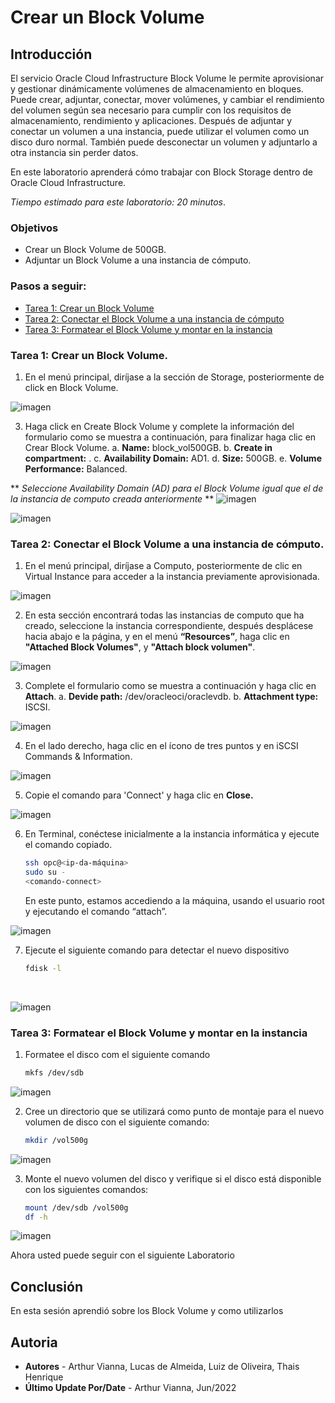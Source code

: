 # Crear un Block Volume
## Introducción

El servicio Oracle Cloud Infrastructure Block Volume le permite aprovisionar y gestionar dinámicamente volúmenes de almacenamiento en bloques. Puede crear, adjuntar, conectar, mover volúmenes, y cambiar el rendimiento del volumen según sea necesario para cumplir con los requisitos de almacenamiento, rendimiento y aplicaciones. Después de adjuntar y conectar un volumen a una instancia, puede utilizar el volumen como un disco duro normal. También puede desconectar un volumen y adjuntarlo a otra instancia sin perder datos.

En este laboratorio aprenderá cómo trabajar con Block Storage dentro de Oracle Cloud Infrastructure.

*Tiempo estimado para este laboratorio: 20 minutos*.

### Objetivos

- Crear un Block Volume de 500GB.
- Adjuntar un Block Volume a una instancia de cómputo.

### Pasos a seguir:
- [Tarea 1: Crear un Block Volume](#tarea-1-crear-un-block-volume)
- [Tarea 2: Conectar el Block Volume a una instancia de cómputo](#tarea-2-conectar-el-block-volume-a-una-instancia-de-cómputo)
- [Tarea 3: Formatear el Block Volume y montar en la instancia](#tarea-3-formatear-el-block-volume-y-montar-en-la-instancia)

### Tarea 1: Crear un Block Volume.

1.	En el menú principal, diríjase a la sección de Storage, posteriormente de click en Block Volume.<br>

![imagen](../Lab4-BlockVolume/Imagenes/Imagen1.png)

3.	Haga click en Create Block Volume y complete la información del formulario como se muestra a continuación, para finalizar haga clic en Crear Block Volume.
a.	**Name:** block_vol500GB.
b.	**Create in compartment:** <Su-compartimiento>. 
c.	**Availability Domain:** AD1.
d.	**Size:** 500GB.
e.	**Volume Performance:** Balanced.

** *Seleccione Availability Domain (AD) para el Block Volume igual que el de la instancia de computo creada anteriormente* **
![imagen](../Lab4-BlockVolume/Imagenes/Imagen2.png)

![imagen](../Lab4-BlockVolume/Imagenes/Imagen3.png)

### Tarea 2: Conectar el Block Volume a una instancia de cómputo.
1.	En el menú principal, diríjase a Computo, posteriormente de clic en Virtual Instance para acceder a la instancia previamente aprovisionada.<br>

![imagen](../Lab4-BlockVolume/Imagenes/Imagen4.png)

2.	En esta sección encontrará todas las instancias de computo que ha creado, seleccione la instancia correspondiente, después desplácese hacia abajo e la página, y en el menú **“Resources”**, haga clic en **"Attached Block Volumes"**, y **"Attach block volumen"**.<br>
   
![imagen](../Lab4-BlockVolume/Imagenes/Imagen5.png)

3.	Complete el formulario como se muestra a continuación y haga clic en **Attach**.
a.	**Devide path:** /dev/oracleoci/oraclevdb.
b.	**Attachment type:** ISCSI.<br>

![imagen](../Lab4-BlockVolume/Imagenes/Imagen6.png)

4.	En el lado derecho, haga clic en el ícono de tres puntos y en iSCSI Commands & Information.<br>

![imagen](../Lab4-BlockVolume/Imagenes/Imagen7.png)

5. Copie el comando para 'Connect' y haga clic en **Close.**<br>

![imagen](../Lab4-BlockVolume/Imagenes/Imagen8.png) 

6.	En Terminal, conéctese inicialmente a la instancia informática y ejecute el comando copiado.

    ```sh
    ssh opc@<ip-da-máquina>
    sudo su -
    <comando-connect>
    ```
    En este punto, estamos accediendo a la máquina, usando el usuario root y ejecutando el comando “attach”.<br>
    
![imagen](../Lab4-BlockVolume/Imagenes/Imagen9.png)
    
7.	Ejecute el siguiente comando para detectar el nuevo dispositivo 
    ```sh
    fdisk -l
    ```
    <br>
   ![imagen](../Lab4-BlockVolume/Imagenes/Imagen10.png) 
    
### Tarea 3: Formatear el Block Volume y montar en la instancia

1. Formatee el disco com el siguiente comando
    ```sh
    mkfs /dev/sdb
    ```
![imagen](../Lab4-BlockVolume/Imagenes/Imagen11.png) 

2.	Cree un directorio que se utilizará como punto de montaje para el nuevo volumen de disco con el siguiente comando:

    ```sh
    mkdir /vol500g
    ```
![imagen](../Lab4-BlockVolume/Imagenes/Imagen12.png)  

3.	Monte el nuevo volumen del disco y verifique si el disco está disponible con los siguientes comandos:
    ```sh
    mount /dev/sdb /vol500g 
    df -h
    ```
![imagen](../Lab4-BlockVolume/Imagenes/Imagen13.png) 

Ahora usted puede seguir con el siguiente Laboratorio 

## Conclusión
En esta sesión aprendió sobre los Block Volume y como utilizarlos 

## Autoria
- **Autores** - Arthur Vianna, Lucas de Almeida, Luiz de Oliveira, Thais Henrique
- **Último Update Por/Date** - Arthur Vianna, Jun/2022
